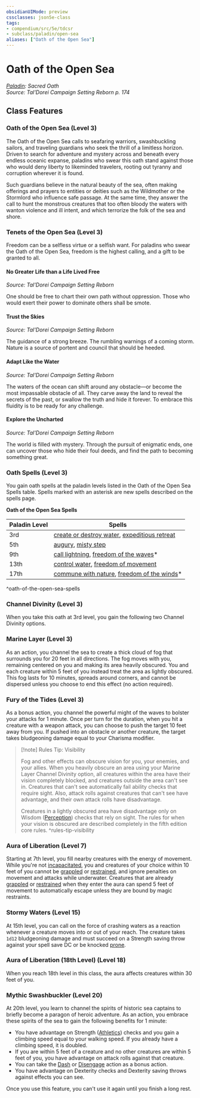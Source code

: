 ```yaml
---
obsidianUIMode: preview
cssclasses: json5e-class
tags:
- compendium/src/5e/tdcsr
- subclass/paladin/open-sea
aliases: ["Oath of the Open Sea"]
---
```

# Oath of the Open Sea
*[Paladin](TTRPG/Source%20Material/Mechanics/classes/Paladin/Paladin.md): Sacred Oath*  
*Source: Tal'Dorei Campaign Setting Reborn p. 174*  


## Class Features

### Oath of the Open Sea (Level 3)

The Oath of the Open Sea calls to seafaring warriors, swashbuckling sailors, and traveling guardians who seek the thrill of a limitless horizon. Driven to search for adventure and mystery across and beneath every endless oceanic expanse, paladins who swear this oath stand against those who would deny liberty to likeminded travelers, rooting out tyranny and corruption wherever it is found.

Such guardians believe in the natural beauty of the sea, often making offerings and prayers to entities or deities such as the Wildmother or the Stormlord who influence safe passage. At the same time, they answer the call to hunt the monstrous creatures that too often bloody the waters with wanton violence and ill intent, and which terrorize the folk of the sea and shore.

### Tenets of the Open Sea (Level 3)

Freedom can be a selfless virtue or a selfish want. For paladins who swear the Oath of the Open Sea, freedom is the highest calling, and a gift to be granted to all.

#### No Greater Life than a Life Lived Free
_Source: Tal'Dorei Campaign Setting Reborn_

One should be free to chart their own path without oppression. Those who would exert their power to dominate others shall be smote.

#### Trust the Skies
_Source: Tal'Dorei Campaign Setting Reborn_

The guidance of a strong breeze. The rumbling warnings of a coming storm. Nature is a source of portent and council that should be heeded.

#### Adapt Like the Water
_Source: Tal'Dorei Campaign Setting Reborn_

The waters of the ocean can shift around any obstacle—or become the most impassable obstacle of all. They carve away the land to reveal the secrets of the past, or swallow the truth and hide it forever. To embrace this fluidity is to be ready for any challenge.

#### Explore the Uncharted
_Source: Tal'Dorei Campaign Setting Reborn_

The world is filled with mystery. Through the pursuit of enigmatic ends, one can uncover those who hide their foul deeds, and find the path to becoming something great.

### Oath Spells (Level 3)

You gain oath spells at the paladin levels listed in the Oath of the Open Sea Spells table. Spells marked with an asterisk are new spells described on the spells page.

**Oath of the Open Sea Spells**

| Paladin Level | Spells |
|---------------|--------|
| 3rd | [create or destroy water](TTRPG/Source%20Material/Mechanics/spells/create-or-destroy-water.md), [expeditious retreat](TTRPG/Source%20Material/Mechanics/spells/expeditious-retreat.md) |
| 5th | [augury](TTRPG/Source%20Material/Mechanics/spells/augury.md), [misty step](TTRPG/Source%20Material/Mechanics/spells/misty-step.md) |
| 9th | [call lightning](TTRPG/Source%20Material/Mechanics/spells/call-lightning.md), [freedom of the waves](freedom-of-the-waves-tdcsr.md)* |
| 13th | [control water](TTRPG/Source%20Material/Mechanics/spells/control-water.md), [freedom of movement](TTRPG/Source%20Material/Mechanics/spells/freedom-of-movement.md) |
| 17th | [commune with nature](TTRPG/Source%20Material/Mechanics/spells/commune-with-nature.md), [freedom of the winds](freedom-of-the-winds-tdcsr.md)* |
^oath-of-the-open-sea-spells

### Channel Divinity (Level 3)

When you take this oath at 3rd level, you gain the following two Channel Divinity options.

### Marine Layer (Level 3)

As an action, you channel the sea to create a thick cloud of fog that surrounds you for 20 feet in all directions. The fog moves with you, remaining centered on you and making its area heavily obscured. You and each creature within 5 feet of you instead treat the area as lightly obscured. This fog lasts for 10 minutes, spreads around corners, and cannot be dispersed unless you choose to end this effect (no action required).

### Fury of the Tides (Level 3)

As a bonus action, you channel the powerful might of the waves to bolster your attacks for 1 minute. Once per turn for the duration, when you hit a creature with a weapon attack, you can choose to push the target 10 feet away from you. If pushed into an obstacle or another creature, the target takes bludgeoning damage equal to your Charisma modifier.

> [!note] Rules Tip: Visibility
> 
> Fog and other effects can obscure vision for you, your enemies, and your allies. When you heavily obscure an area using your Marine Layer Channel Divinity option, all creatures within the area have their vision completely blocked, and creatures outside the area can't see in. Creatures that can't see automatically fail ability checks that require sight. Also, attack rolls against creatures that can't see have advantage, and their own attack rolls have disadvantage.
> 
> Creatures in a lightly obscured area have disadvantage only on Wisdom ([Perception](TTRPG/Source%20Material/Mechanics/Rules/skills.md#Perception)) checks that rely on sight. The rules for when your vision is obscured are described completely in the fifth edition core rules.
^rules-tip-visibility

### Aura of Liberation (Level 7)

Starting at 7th level, you fill nearby creatures with the energy of movement. While you're not [incapacitated](TTRPG/Source%20Material/Mechanics/Rules/conditions.md#Incapacitated), you and creatures of your choice within 10 feet of you cannot be [grappled](TTRPG/Source%20Material/Mechanics/Rules/conditions.md#Grappled) or [restrained](TTRPG/Source%20Material/Mechanics/Rules/conditions.md#Restrained), and ignore penalties on movement and attacks while underwater. Creatures that are already [grappled](TTRPG/Source%20Material/Mechanics/Rules/conditions.md#Grappled) or [restrained](TTRPG/Source%20Material/Mechanics/Rules/conditions.md#Restrained) when they enter the aura can spend 5 feet of movement to automatically escape unless they are bound by magic restraints.

### Stormy Waters (Level 15)

At 15th level, you can call on the force of crashing waters as a reaction whenever a creature moves into or out of your reach. The creature takes `1d12` bludgeoning damage and must succeed on a Strength saving throw against your spell save DC or be knocked [prone](TTRPG/Source%20Material/Mechanics/Rules/conditions.md#Prone).

### Aura of Liberation (18th Level) (Level 18)

When you reach 18th level in this class, the aura affects creatures within 30 feet of you.

### Mythic Swashbuckler (Level 20)

At 20th level, you learn to channel the spirits of historic sea captains to briefly become a paragon of heroic adventure. As an action, you embrace these spirits of the sea to gain the following benefits for 1 minute:

- You have advantage on Strength ([Athletics](TTRPG/Source%20Material/Mechanics/Rules/skills.md#Athletics)) checks and you gain a climbing speed equal to your walking speed. If you already have a climbing speed, it is doubled.  
- If you are within 5 feet of a creature and no other creatures are within 5 feet of you, you have advantage on attack rolls against that creature.  
- You can take the [Dash](TTRPG/Source%20Material/Mechanics/Rules/actions.md#Dash) or [Disengage](TTRPG/Source%20Material/Mechanics/Rules/actions.md#Disengage) action as a bonus action.  
- You have advantage on Dexterity checks and Dexterity saving throws against effects you can see.  

Once you use this feature, you can't use it again until you finish a long rest.